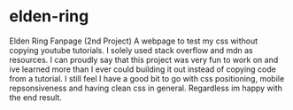 # elden-ring
Elden Ring Fanpage (2nd Project)
A webpage to test my css without copying youtube tutorials. I solely used stack overflow and mdn as resources.
I can proudly say that this project was very fun to work on and ive learned more than I ever could building it out instead of copying code from a tutorial. I still feel I have a good bit to go with css positioning, mobile repsonsiveness and having clean css in general. Regardless im happy with the end result.